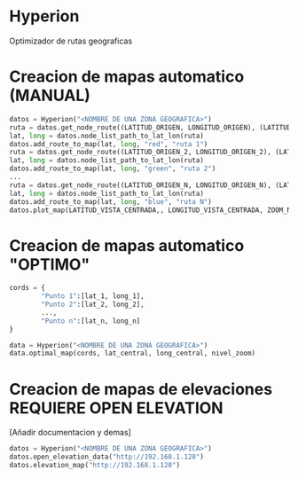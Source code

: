 # Hyperion
Optimizador de rutas geograficas 

# Creacion de mapas automatico (MANUAL)

```python
datos = Hyperion("<NOMBRE DE UNA ZONA GEOGRAFICA>")
ruta = datos.get_node_route((LATITUD_ORIGEN, LONGITUD_ORIGEN), (LATITUD_DESTINO, LONGITUD_DESTINO))
lat, long = datos.node_list_path_to_lat_lon(ruta)
datos.add_route_to_map(lat, long, "red", "ruta 1")
ruta = datos.get_node_route((LATITUD_ORIGEN_2, LONGITUD_ORIGEN_2), (LATITUD_DESTINO_2, LONGITUD_DESTINO_2))
lat, long = datos.node_list_path_to_lat_lon(ruta)
datos.add_route_to_map(lat, long, "green", "ruta 2")
...
ruta = datos.get_node_route((LATITUD_ORIGEN_N, LONGITUD_ORIGEN_N), (LATITUD_DESTINO_N, LONGITUD_DESTINO_N))
lat, long = datos.node_list_path_to_lat_lon(ruta)
datos.add_route_to_map(lat, long, "blue", "ruta N")
datos.plot_map(LATITUD_VISTA_CENTRADA,, LONGITUD_VISTA_CENTRADA, ZOOM_NUMERICO)
```
# Creacion de mapas automatico "OPTIMO"

```python
cords = {
        "Punto 1":[lat_1, long_1],
        "Punto 2":[lat_2, long_2],
        ...,
        "Punto n":[lat_n, long_n]
}

data = Hyperion("<NOMBRE DE UNA ZONA GEOGRAFICA>")
data.optimal_map(cords, lat_central, long_central, nivel_zoom)
```
# Creacion de mapas de elevaciones REQUIERE OPEN ELEVATION

[Añadir documentacion y demas]

```python
datos = Hyperion("<NOMBRE DE UNA ZONA GEOGRAFICA>")
datos.open_elevation_data("http://192.168.1.120")
datos.elevation_map("http://192.168.1.120")
```
